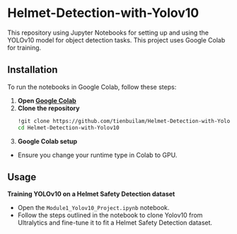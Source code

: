 # Helmet-Detection-with-Yolov10
This repository using Jupyter Notebooks for setting up and using the YOLOv10 model for object detection tasks. This project uses Google Colab for training.

## Installation
To run the notebooks in Google Colab, follow these steps:
1. **Open [Google Colab](https://colab.research.google.com/)**
2. **Clone the repository**
   ```sh
   !git clone https://github.com/tienbuilam/Helmet-Detection-with-Yolov10.git
   cd Helmet-Detection-with-Yolov10
   ```
3. **Google Colab setup**
- Ensure you change your runtime type in Colab to GPU.

## Usage
**Training YOLOv10 on a Helmet Safety Detection dataset**
- Open the `Module1_Yolov10_Project.ipynb` notebook.
- Follow the steps outlined in the notebook to clone Yolov10 from Ultralytics and fine-tune it to fit a Helmet Safety Detection dataset.
